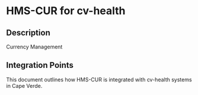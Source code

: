 # HMS-CUR for cv-health

## Description

Currency Management

## Integration Points

This document outlines how HMS-CUR is integrated with cv-health systems in Cape Verde.

